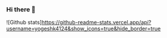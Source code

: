 ### Hi there 👋

<!--
**Yogeshk4124/Yogeshk4124** is a ✨ _special_ ✨ repository because its `README.md` (this file) appears on your GitHub profile.

Here are some ideas to get you started:

- 🔭 I’m currently working on Android
- 🌱 I’m currently learning flutter
- 👯 I’m looking to collaborate on android
- 🤔 I’m looking for help with web development
- 💬 Ask me about android
- 📫 How to reach me: yogeshk4124@gmail.com
- 😄 Pronouns: Android developer, UI/UX designer
- ⚡ Fun fact: I love watching anime
-->
![Github  stats]https://github-readme-stats.vercel.app/api?username=yogeshk4124&show_icons=true&hide_border=true
